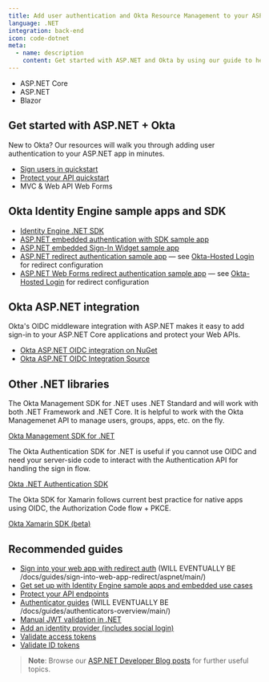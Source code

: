 ```yaml
---
title: Add user authentication and Okta Resource Management to your ASP.NET app
language: .NET
integration: back-end
icon: code-dotnet
meta:
  - name: description
    content: Get started with ASP.NET and Okta by using our guide to help you add user authentication to your ASP.NET app.
---
```


<ul class='language-tabs'>
	<li>
		<RouterLink to='/code/dotnet/aspnetcore/'>
			<i class='icon code-dotnet-32'></i><span>ASP.NET Core</span>
		</RouterLink>
	</li>
	<li>
		<RouterLink to='/code/dotnet/aspnet/'>
			<i class='icon code-dotnet-32'></i><span>ASP.NET</span>
		</RouterLink>
	</li>
	<li>
		<RouterLink to='/code/dotnet/blazor/'>
			<i class='icon code-dotnet-32'></i><span>Blazor</span>
		</RouterLink>
	</li>
</ul>

## Get started with ASP.NET + Okta

New to Okta? Our resources will walk you through adding user authentication to your ASP.NET app in minutes.

<ul class='language-ctas'>
  <li>
    <a href='#' class='Button--blueDarkOutline' data-proofer-ignore>
      <span>Sign users in quickstart</span>
    </a>
  </li>
  <li>
    <a href='/docs/guides/protect-your-api/aspnet/main/' class='Button--blueDarkOutline' data-proofer-ignore>
      <span>Protect your API quickstart</span>
    </a>
  </li>
  <li>
    <DropdownButton caption="Sample app">
      <DropdownButtonOption href='https://github.com/okta/samples-aspnet'>MVC & Web API</DropdownButtonOption>
      <DropdownButtonOption href='https://github.com/okta/samples-aspnet-webforms'>Web Forms</DropdownButtonOption>
    </DropdownButton>
  </li>
</ul>

## Okta Identity Engine sample apps and SDK

* [Identity Engine .NET SDK](https://github.com/okta/okta-idx-dotnet)
* [ASP.NET embedded authentication with SDK sample app](https://github.com/okta/okta-idx-dotnet/tree/master/samples/samples-aspnet/embedded-auth-with-sdk)
* [ASP.NET embedded Sign-In Widget sample app](https://github.com/okta/okta-idx-dotnet/tree/master/samples/samples-aspnet/embedded-sign-in-widget)
* [ASP.NET redirect authentication sample app](https://github.com/okta/samples-aspnet) &mdash;  see [Okta-Hosted Login](https://github.com/okta/samples-aspnet/tree/master/okta-hosted-login) for redirect configuration
* [ASP.NET Web Forms redirect authentication sample app](https://github.com/okta/samples-aspnet-webforms) &mdash;  see [Okta-Hosted Login](https://github.com/okta/samples-aspnet-webforms/tree/master/okta-hosted-login) for redirect configuration

## Okta ASP.NET integration

Okta's OIDC middleware integration with ASP.NET makes it easy to add sign-in to your ASP.NET Core applications and protect your Web APIs.

* [Okta ASP.NET OIDC integration on NuGet](https://www.nuget.org/packages/Okta.AspNet)
* [Okta ASP.NET OIDC Integration Source](https://github.com/okta/okta-aspnet)

## Other .NET libraries

The Okta Management SDK for .NET uses .NET Standard and will work with both .NET Framework and .NET Core. It is helpful to work with the Okta Managemenet API to manage users, groups, apps, etc. on the fly.

[Okta Management SDK for .NET](https://github.com/okta/okta-sdk-dotnet)

The Okta Authentication SDK for .NET is useful if you cannot use OIDC and need your server-side code to interact with the Authentication API for handling the sign in flow.

[Okta .NET Authentication SDK](https://github.com/okta/okta-auth-dotnet)

The Okta SDK for Xamarin follows current best practice for native apps using OIDC, the Authorization Code flow + PKCE.

[Okta Xamarin SDK (beta)](https://github.com/okta/okta-oidc-xamarin)

## Recommended guides

* [Sign into your web app with redirect auth](#) (WILL EVENTUALLY BE /docs/guides/sign-into-web-app-redirect/aspnet/main/)
* [Get set up with Identity Engine sample apps and embedded use cases](/docs/guides/oie-embedded-common-org-setup/aspnet/main/) 
* [Protect your API endpoints](/docs/guides/protect-your-api/aspnet/main/)
* [Authenticator guides](#) (WILL EVENTUALLY BE /docs/guides/authenticators-overview/main/)
* [Manual JWT validation in .NET](/code/dotnet/jwt-validation/)
* [Add an identity provider (includes social login)](/docs/guides/identity-providers/)
* [Validate access tokens](/docs/guides/validate-access-tokens)
* [Validate ID tokens](/docs/guides/validate-id-tokens)

> **Note**: Browse our [ASP.NET Developer Blog posts](/search/#q=asp%20net&f:@commonoktasource=[Developer%20blog]) for further useful topics.
